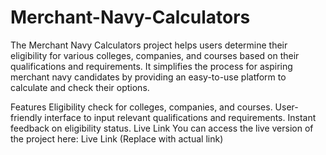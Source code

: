 # Merchant-Navy-Calculators

The Merchant Navy Calculators project helps users determine their eligibility for various colleges, companies, and courses based on their qualifications and requirements. It simplifies the process for aspiring merchant navy candidates by providing an easy-to-use platform to calculate and check their options.

Features
Eligibility check for colleges, companies, and courses.
User-friendly interface to input relevant qualifications and requirements.
Instant feedback on eligibility status.
Live Link
You can access the live version of the project here:
Live Link (Replace with actual link)
